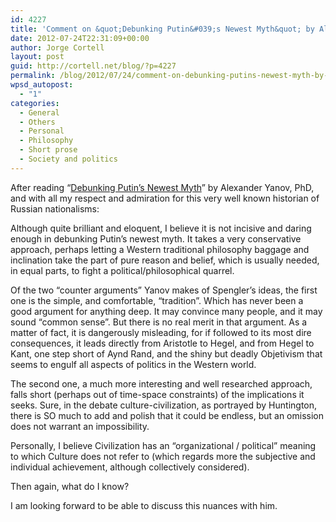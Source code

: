 ```yaml
---
id: 4227
title: 'Comment on &quot;Debunking Putin&#039;s Newest Myth&quot; by Alexander Yanov'
date: 2012-07-24T22:31:09+00:00
author: Jorge Cortell
layout: post
guid: http://cortell.net/blog/?p=4227
permalink: /blog/2012/07/24/comment-on-debunking-putins-newest-myth-by-alexander-yanov/
wpsd_autopost:
  - "1"
categories:
  - General
  - Others
  - Personal
  - Philosophy
  - Short prose
  - Society and politics
---
```

After reading &#8220;<a title="http://www.imrussia.org/index.php?option=com_content&view=article&id=268&Itemid=81&lang=en" href="http://www.imrussia.org/index.php?option=com_content&view=article&id=268&Itemid=81&lang=en" target="_blank">Debunking Putin&#8217;s Newest Myth</a>&#8221; by Alexander Yanov, PhD, and with all my respect and admiration for this very well known historian of Russian nationalisms:

Although quite brilliant and eloquent, I believe it is not incisive and daring enough in debunking Putin&#8217;s newest myth. It takes a very conservative approach, perhaps letting a Western traditional philosophy baggage and inclination take the part of pure reason and belief, which is usually needed, in equal parts, to fight a political/philosophical quarrel.

Of the two &#8220;counter arguments&#8221; Yanov makes of Spengler&#8217;s ideas, the first one is the simple, and comfortable, &#8220;tradition&#8221;. Which has never been a good argument for anything deep. It may convince many people, and it may sound &#8220;common sense&#8221;. But there is no real merit in that argument. As a matter of fact, it is dangerously misleading, for if followed to its most dire consequences, it leads directly from Aristotle to Hegel, and from Hegel to Kant, one step short of Aynd Rand, and the shiny but deadly Objetivism that seems to engulf all aspects of politics in the Western world.

The second one, a much more interesting and well researched approach, falls short (perhaps out of time-space constraints) of the implications it seeks. Sure, in the debate culture-civilization, as portrayed by Huntington, there is SO much to add and polish that it could be endless, but an omission does not warrant an impossibility.

Personally, I believe Civilization has an &#8220;organizational / political&#8221; meaning to which Culture does not refer to (which regards more the subjective and individual achievement, although collectively considered).

Then again, what do I know?

I am looking forward to be able to discuss this nuances with him.